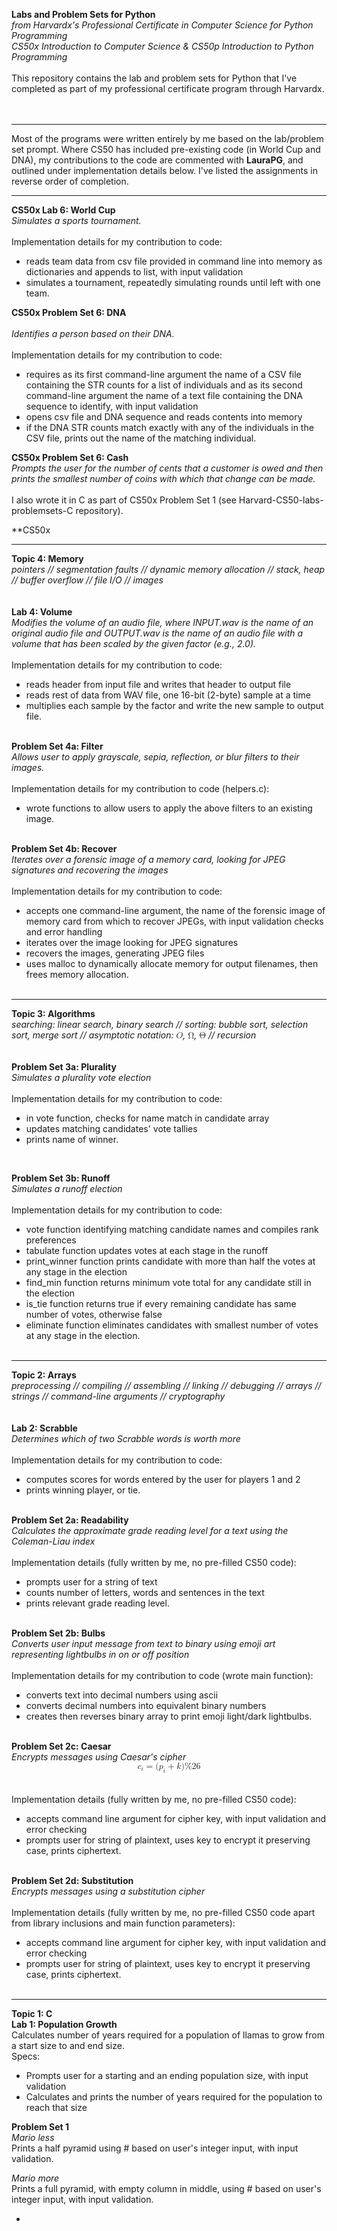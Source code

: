**Labs and Problem Sets for Python**<br>
*from Harvardx's Professional Certificate in Computer Science for Python Programming<br>
CS50x Introduction to Computer Science & CS50p Introduction to Python Programming*
<br><br>
This repository contains the lab and problem sets for Python that I've completed as part of my professional certificate program through Harvardx.
<br><br><br>

---

Most of the programs were written entirely by me based on the lab/problem set prompt. Where CS50 has included pre-existing code (in World Cup and DNA), my contributions to the code are commented with **LauraPG**, and outlined under implementation details below. I've listed the assignments in reverse order of completion.

---

**CS50x Lab 6: World Cup**<br>
*Simulates a sports tournament.*
<br><br>
Implementation details for my contribution to code:     
- reads team data from csv file provided in command line into memory as dictionaries and appends to list, with input validation
- simulates a tournament, repeatedly simulating rounds until left with one team.


**CS50x Problem Set 6: DNA**<br>   
*Identifies a person based on their DNA.*
<br><br>
Implementation details for my contribution to code:   
- requires as its first command-line argument the name of a CSV file containing the STR counts for a list of individuals and as its second command-line argument the name of a text file containing the DNA sequence to identify, with input validation
- opens csv file and DNA sequence and reads contents into memory
- if the DNA STR counts match exactly with any of the individuals in the CSV file, prints out the name of the matching individual.


**CS50x Problem Set 6: Cash**<br>
*Prompts the user for the number of cents that a customer is owed and then prints the smallest number of coins with which that change can be made.*
<br><br>
I also wrote it in C as part of CS50x Problem Set 1 (see Harvard-CS50-labs-problemsets-C repository).


**CS50x 


---


**Topic 4: Memory**<br>
*pointers // segmentation faults // dynamic memory allocation // stack, heap // buffer overflow // file I/O // images*
<br><br><br>
**Lab 4: Volume**<br>
*Modifies the volume of an audio file, where INPUT.wav is the name of an original audio file and OUTPUT.wav is the name of an audio file with a volume that has been scaled by the given factor (e.g., 2.0).*
<br><br>
Implementation details for my contribution to code:   
- reads header from input file and writes that header to output file
- reads rest of data from WAV file, one 16-bit (2-byte) sample at a time
- multiplies each sample by the factor and write the new sample to output file.<br><br>   
   

**Problem Set 4a: Filter**<br>
*Allows user to apply grayscale, sepia, reflection, or blur filters to their images.*
<br><br>
Implementation details for my contribution to code (helpers.c):
- wrote functions to allow users to apply the above filters to an existing image.<br><br>  


**Problem Set 4b: Recover**<br>
*Iterates over a forensic image of a memory card, looking for JPEG signatures and recovering the images*
<br><br>
Implementation details for my contribution to code:
- accepts one command-line argument, the name of the forensic image of memory card from which to recover JPEGs, with input validation checks and error handling
- iterates over the image looking for JPEG signatures
- recovers the images, generating JPEG files
- uses malloc to dynamically allocate memory for output filenames, then frees memory allocation.
<br><br>   

---

**Topic 3: Algorithms**<br>
*searching: linear search, binary search // sorting: bubble sort, selection sort, merge sort // asymptotic notation: <math xmlns="http://www.w3.org/1998/Math/MathML">
  <mi>O</mi>
</math>, <math xmlns="http://www.w3.org/1998/Math/MathML">
  <mi mathvariant="normal">&#x3A9;</mi>
</math>, <math xmlns="http://www.w3.org/1998/Math/MathML">
  <mi mathvariant="normal">&#x398;</mi>
</math> // recursion*
<br><br><br>
**Problem Set 3a: Plurality**<br>
*Simulates a plurality vote election*
<br><br>
Implementation details for my contribution to code:
- in vote function, checks for name match in candidate array
- updates matching candidates' vote tallies
- prints name of winner.   
<br>

**Problem Set 3b: Runoff**<br>
*Simulates a runoff election*
<br><br>
Implementation details for my contribution to code: 
- vote function identifying matching candidate names and compiles rank preferences
- tabulate function updates votes at each stage in the runoff
- print_winner function prints candidate with more than half the votes at any stage in the election
- find_min function returns minimum vote total for any candidate still in the election
- is_tie function returns true if every remaining candidate has same number of votes, otherwise false
- eliminate function eliminates candidates with smallest number of votes at any stage in the election.
<br><br>

---

**Topic 2: Arrays**<br>
*preprocessing // compiling // assembling // linking // debugging // arrays // strings // command-line arguments // cryptography*
<br><br><br>
**Lab 2: Scrabble**<br>
*Determines which of two Scrabble words is worth more*
<br><br>
Implementation details for my contribution to code:
- computes scores for words entered by the user for players 1 and 2
- prints winning player, or tie.
<br><br>

**Problem Set 2a: Readability**<br>
*Calculates the approximate grade reading level for a text using the Coleman-Liau index*
<br><br>
Implementation details (fully written by me, no pre-filled CS50 code):
- prompts user for a string of text
- counts number of letters, words and sentences in the text
- prints relevant grade reading level.
<br><br>

**Problem Set 2b: Bulbs**<br>
*Converts user input message from text to binary using emoji art representing lightbulbs in on or off position*
<br><br>
Implementation details for my contribution to code (wrote main function):
- converts text into decimal numbers using ascii
- converts decimal numbers into equivalent binary numbers
- creates then reverses binary array to print emoji light/dark lightbulbs.
<br><br>

**Problem Set 2c: Caesar**<br>
*Encrypts messages using Caesar's cipher <math xmlns="http://www.w3.org/1998/Math/MathML" display="block">
  <msub>
    <mi>c</mi>
    <mi>i</mi>
  </msub>
  <mo>=</mo>
  <mo stretchy="false">(</mo>
  <msub>
    <mi>p</mi>
    <mi>i</mi>
  </msub>
  <mo>+</mo>
  <mi>k</mi>
  <mo stretchy="false">)</mo>
  <mi mathvariant="normal">%</mi>
  <mn>26</mn>
</math>*
<br><br>
Implementation details (fully written by me, no pre-filled CS50 code):
- accepts command line argument for cipher key, with input validation and error checking
- prompts user for string of plaintext, uses key to encrypt it preserving case, prints ciphertext.
<br><br>

**Problem Set 2d: Substitution**<br>
*Encrypts messages using a substitution cipher*
<br><br>
Implementation details (fully written by me, no pre-filled CS50 code apart from library inclusions and main function parameters):
- accepts command line argument for cipher key, with input validation and error checking
- prompts user for string of plaintext, uses key to encrypt it preserving case, prints ciphertext.
<br><br>

---

**Topic 1: C**  
**Lab 1: Population Growth**  
Calculates number of years required for a population of llamas to grow from a start size to and end size.   
Specs:   
- Prompts user for a starting and an ending population size, with input validation
- Calculates and prints the number of years required for the population to reach that size

**Problem Set 1**   
*Mario less*  
Prints a half pyramid using # based on user's integer input, with input validation.
   
*Mario more*  
Prints a full pyramid, with empty column in middle, using # based on user's integer input, with input validation.

*




